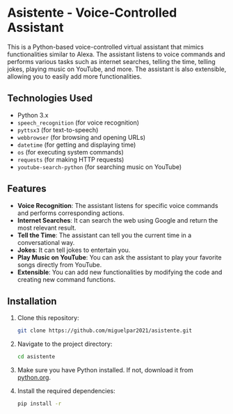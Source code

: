 # Asistente - Voice-Controlled Assistant 

This is a Python-based voice-controlled virtual assistant that mimics functionalities similar to Alexa. The assistant listens to voice commands and performs various tasks such as internet searches, telling the time, telling jokes, playing music on YouTube, and more. The assistant is also extensible, allowing you to easily add more functionalities.

## Technologies Used

- Python 3.x
- `speech_recognition` (for voice recognition)
- `pyttsx3` (for text-to-speech)
- `webbrowser` (for browsing and opening URLs)
- `datetime` (for getting and displaying time)
- `os` (for executing system commands)
- `requests` (for making HTTP requests)
- `youtube-search-python` (for searching music on YouTube)

## Features

- **Voice Recognition**: The assistant listens for specific voice commands and performs corresponding actions.
- **Internet Searches**: It can search the web using Google and return the most relevant result.
- **Tell the Time**: The assistant can tell you the current time in a conversational way.
- **Jokes**: It can tell jokes to entertain you.
- **Play Music on YouTube**: You can ask the assistant to play your favorite songs directly from YouTube.
- **Extensible**: You can add new functionalities by modifying the code and creating new command functions.
  
## Installation

1. Clone this repository:
    ```bash
    git clone https://github.com/miguelpar2021/asistente.git
    ```

2. Navigate to the project directory:
    ```bash
    cd asistente
    ```

3. Make sure you have Python installed. If not, download it from [python.org](https://www.python.org/).

4. Install the required dependencies:
    ```bash
    pip install -r 
